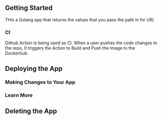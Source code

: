 ## Getting Started

THis a Golang app that returns the values that you pass the path in thr URl.


### CI

Github Action is being used as CI. When a user pushes the code changes to the repo, It triggers the Action to Build and Push the Image to the Dockerhub.


## Deploying the App


### Making Changes to Your App

### Learn More


## Deleting the App


